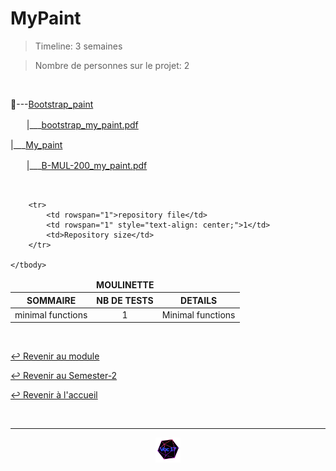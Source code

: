 # MyPaint

> Timeline: 3 semaines

> Nombre de personnes sur le projet: 2

<br>

📂---[Bootstrap_paint](https://github.com/Studio-17/Epitech-Subjects/tree/main/Semester-2/B-MUL-200/MyPaint/Bootstrap_paint)

ㅤㅤ|\_\_\_[bootstrap_my_paint.pdf](https://github.com/Studio-17/Epitech-Subjects/blob/main/Semester-2/B-MUL-200/MyPaint/Bootstrap_paint/bootstrap_my_paint.pdf)

|\_\_\_[My_paint](https://github.com/Studio-17/Epitech-Subjects/tree/main/Semester-2/B-MUL-200/MyPaint/My_paint)

ㅤㅤ|\_\_\_[B-MUL-200_my_paint.pdf](https://github.com/Studio-17/Epitech-Subjects/blob/main/Semester-2/B-MUL-200/MyPaint/My_paint/B-MUL-200_my_paint.pdf)


<br>


<table align="center">
    <thead>
        <tr>
            <td colspan="3" align="center"><strong>MOULINETTE</strong></td>
        </tr>
        <tr>
            <th>SOMMAIRE</th>
            <th>NB DE TESTS</th>
            <th>DETAILS</th>
        </tr>
    </thead>
    <tbody>
        <tr>
            <td rowspan="1">minimal functions</td>
            <td rowspan="1" style="text-align: center;">1</td>
            <td>Minimal functions</td>
        </tr>
    
        <tr>
            <td rowspan="1">repository file</td>
            <td rowspan="1" style="text-align: center;">1</td>
            <td>Repository size</td>
        </tr>
    
	</tbody>
</table>

<br>

[↩️ Revenir au module](https://github.com/Studio-17/Epitech-Subjects/blob/main/Semester-2/B-MUL-200)

[↩️ Revenir au Semester-2](https://github.com/Studio-17/Epitech-Subjects/blob/main/Semester-2)

[↩️ Revenir à l'accueil](https://github.com/Studio-17/Epitech-Subjects)

<br>

---

<div align="center">

<a href="https://github.com/Studio-17" target="_blank"><img src="../../../assets/voc17.gif" width="40"></a>

</div>
